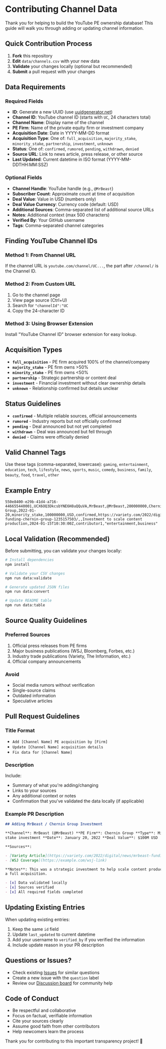 # Contributing Channel Data

Thank you for helping to build the YouTube PE ownership database! This guide
will walk you through adding or updating channel information.

## Quick Contribution Process

1. **Fork** this repository
2. **Edit** `data/channels.csv` with your new data
3. **Validate** your changes locally (optional but recommended)
4. **Submit** a pull request with your changes

## Data Requirements

### Required Fields

- **ID**: Generate a new UUID (use
  [uuidgenerator.net](https://www.uuidgenerator.net/))
- **Channel ID**: YouTube channel ID (starts with `UC`, 24 characters total)
- **Channel Name**: Display name of the channel
- **PE Firm**: Name of the private equity firm or investment company
- **Acquisition Date**: Date in YYYY-MM-DD format
- **Acquisition Type**: One of: `full_acquisition`, `majority_stake`,
  `minority_stake`, `partnership`, `investment`, `unknown`
- **Status**: One of: `confirmed`, `rumored`, `pending`, `withdrawn`, `denied`
- **Source URL**: Link to news article, press release, or other source
- **Last Updated**: Current datetime in ISO format (YYYY-MM-DDTHH:MM:SSZ)

### Optional Fields

- **Channel Handle**: YouTube handle (e.g., `@MrBeast`)
- **Subscriber Count**: Approximate count at time of acquisition
- **Deal Value**: Value in USD (numbers only)
- **Deal Value Currency**: Currency code (default: USD)
- **Additional Sources**: Comma-separated list of additional source URLs
- **Notes**: Additional context (max 500 characters)
- **Verified By**: Your GitHub username
- **Tags**: Comma-separated channel categories

## Finding YouTube Channel IDs

### Method 1: From Channel URL

If the channel URL is `youtube.com/channel/UC...`, the part after `/channel/` is
the Channel ID.

### Method 2: From Custom URL

1. Go to the channel page
2. View page source (Ctrl+U)
3. Search for `"channelId":"UC`
4. Copy the 24-character ID

### Method 3: Using Browser Extension

Install "YouTube Channel ID" browser extension for easy lookup.

## Acquisition Types

- **`full_acquisition`** - PE firm acquired 100% of the channel/company
- **`majority_stake`** - PE firm owns >50%
- **`minority_stake`** - PE firm owns <50%
- **`partnership`** - Strategic partnership or content deal
- **`investment`** - Financial investment without clear ownership details
- **`unknown`** - Relationship confirmed but details unclear

## Status Guidelines

- **`confirmed`** - Multiple reliable sources, official announcements
- **`rumored`** - Industry reports but not officially confirmed
- **`pending`** - Deal announced but not yet completed
- **`withdrawn`** - Deal was announced but fell through
- **`denied`** - Claims were officially denied

## Valid Channel Tags

Use these tags (comma-separated, lowercase): `gaming`, `entertainment`,
`education`, `tech`, `lifestyle`, `news`, `sports`, `music`, `comedy`,
`business`, `family`, `beauty`, `food`, `travel`, `other`

## Example Entry

```csv
550e8400-e29b-41d4-a716-446655440001,UCX6OQ3DkcsbYNE6H8uQQuVA,MrBeast,@MrBeast,200000000,Chernin Group,2022-01-20,minority_stake,100000000,USD,confirmed,https://variety.com/2022/digital/news/mrbeast-funding-chernin-group-1235157503/,,Investment to scale content production,2024-01-15T10:30:00Z,contributor1,"entertainment,business"
```

## Local Validation (Recommended)

Before submitting, you can validate your changes locally:

```bash
# Install dependencies
npm install

# Validate your CSV changes
npm run data:validate

# Generate updated JSON files
npm run data:convert

# Update README table
npm run data:table
```

## Source Quality Guidelines

### Preferred Sources

1. Official press releases from PE firms
2. Major business publications (WSJ, Bloomberg, Forbes, etc.)
3. Industry trade publications (Variety, The Information, etc.)
4. Official company announcements

### Avoid

- Social media rumors without verification
- Single-source claims
- Outdated information
- Speculative articles

## Pull Request Guidelines

### Title Format

- `Add [Channel Name] PE acquisition by [Firm]`
- `Update [Channel Name] acquisition details`
- `Fix data for [Channel Name]`

### Description

Include:

- Summary of what you're adding/changing
- Links to your sources
- Any additional context or notes
- Confirmation that you've validated the data locally (if applicable)

### Example PR Description

```markdown
## Adding MrBeast / Chernin Group Investment

**Channel**: MrBeast (@MrBeast) **PE Firm**: Chernin Group **Type**: Minority
stake investment **Date**: January 20, 2022 **Deal Value**: $100M USD

**Sources**:

- [Variety Article](https://variety.com/2022/digital/news/mrbeast-funding-chernin-group-1235157503/)
- [WSJ Coverage](https://example.com/wsj-link)

**Notes**: This was a strategic investment to help scale content production, not
a full acquisition.

- [x] Data validated locally
- [x] Sources verified
- [x] All required fields completed
```

## Updating Existing Entries

When updating existing entries:

1. Keep the same `id` field
2. Update `last_updated` to current datetime
3. Add your username to `verified_by` if you verified the information
4. Include update reason in your PR description

## Questions or Issues?

- Check existing [Issues](../../issues) for similar questions
- Create a new issue with the `question` label
- Review our [Discussion board](../../discussions) for community help

## Code of Conduct

- Be respectful and collaborative
- Focus on factual, verifiable information
- Cite your sources clearly
- Assume good faith from other contributors
- Help newcomers learn the process

Thank you for contributing to this important transparency project! 🚀
